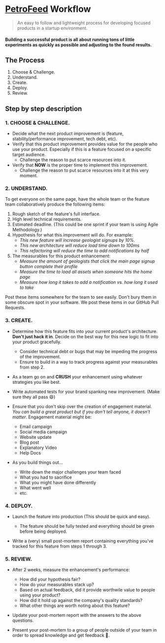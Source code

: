 # [PetroFeed](http://petrofeed.com) Workflow

> An easy to follow and lightweight process for developing focused products in a startup environment.

#### Building a successful product is all about running tons of little experiments as quickly as possible and adjusting to the found results.

## The Process

1. Choose & Challenge.
2. Understand.
3. Create.
4. Deploy.
5. Review.

## Step by step description

### 1. CHOOSE & CHALLENGE.

- Decide what the next product improvement is (feature, stability/performance improvement, tech debt, etc).
- Verify that this product improvement provides value for the people who use your product. Especially if this is a feature focused on a specific target audience.
    - Challenge the reason to put scarce resources into it.
- Verify that **NOW** is the proper time to implement this improvement.
    - Challenge the reason to put scarce resources into it at this very moment.

### 2. UNDERSTAND.

To get everyone on the same page, have the whole team or the feature team collaboratively produce the following items:

1. Rough sketch of the feature's full interface.
2. High level technical requirements.
3. Estimated deadline. (This could be one sprint if your team is using Agile Methodology.)
4. Hypothesis for what this improvement will do. For example:
    - _This new feature will increase geologist signups by 10%._
    - _This new architecture will reduce load time down to 100ms_
    - _This refactoring will reduce the time to add notifications by half_
5. The measurables for this product enhancement:
    - _Measure the amount of geologists that click the main page signup button complete their profile_
    - _Measure the time to load all assets when someone hits the home page_
    - _Measure how long it takes to add a notification vs. how long it used to take_

Post these items somewhere for the team to see easily. Don't bury them in some obscure spot in your software. We post these items in our GitHub Pull Requests.

### 3. CREATE.

- Determine how this feature fits into your current product's architecture. **Don't just hack it in**. Decide on the best way for this new logic to fit into your product gracefully.
    - Consider technical debt or bugs that may be impeding the progress of the improvement.
    - Ensure to build in a way to track progress against your measurables from step 2.

- As a team go on and **CRUSH** your enhancement using whatever strategies you like best.

- Write automated tests for your brand spanking new improvement. (Make sure they all pass :smile:)

- Ensure that you don't skip over the creation of engagement material. _You can build a great product but if you don't tell anyone, it doesn't matter_. Engagement material might be:
    - Email campaign
    - Social media campaign
    - Website update
    - Blog post
    - Explanatory Video
    - Help Docs

- As you build things out...
    - Write down the major challenges your team faced
    - What you had to sacrifice
    - What you might have done differently
    - What went well
    - etc.

### 4. DEPLOY.

- Launch the feature into production (This should be quick and easy).
    - The feature should be fully tested and everything should be green before being deployed.

- Write a (very) small post-mortem report containing everything you've tracked for this feature from steps 1 through 3.

### 5. REVIEW.

- After 2 weeks, measure the enhancement's performance:
    - How did your hypothesis fair?
    - How do your measurables stack up?
    - Based on actual feedback, did it provide worthwile value to people using your product?
    - How did it hold up against the company's quality standards?
    - What other things are worth noting about this feature?

- Update your post-mortem report with the answers to the above questions.

- Present your post-mortem to a group of people outside of your team in order to spread knowledge and get feedback :rainbow:.
